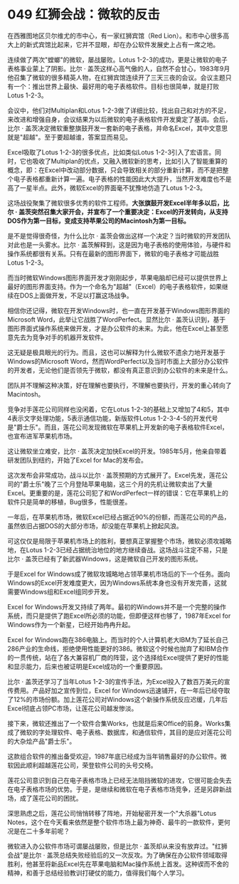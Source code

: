 # 049 红狮会战：微软的反击

在西雅图地区贝尔维尤的市中心，有一家红狮宾馆（Red
Lion）。和市中心很多高大上的新式宾馆比起来，它并不显眼，却在办公软件发展史上占有一席之地。

连续做了两次"螳螂"的微软，屡战屡败。Lotus
1-2-3的成功，更是让微软的电子表格事业蒙上了阴影。比尔 ·
盖茨这样心高气傲的人，自然不会甘心，1983年9月他召集了微软的很多精英人物，在红狮宾馆连续开了三天三夜的会议。会议主题只有一个：推出世界上最快、最好用的电子表格软件。目标也很简单，就是打败Lotus
1-2-3。

会议中，他们对Multiplan和Lotus
1-2-3做了详细比较，找出自己和对方的不足，来改进和增强自身，会议结果为以后微软的电子表格软件开发奠定了基调。会后，比尔
·
盖茨决定微软重整旗鼓开发一套新的电子表格，并命名Excel，其中文意思就是"超越"。至于要超越谁，答案显而易见。

Excel吸取了Lotus 1-2-3的很多优点，比如类似Lotus
1-2-3引入了宏语言。同时，它也吸收了Multiplan的优点，又融入微软新的思考，比如引入了智能重算的概念，即：在Excel中改动部分数据，只会导致相关的部分重新计算，而不是把整个电子表格都重新计算一遍。电子表格的性能因此大大提升，当然开发难度也不是高了一星半点。此外，微软Excel的界面毫不犹豫地仿造了Lotus
1-2-3。

这场战役聚集了微软很多优秀的软件工程师。**大张旗鼓开发Excel半年多以后，比尔
·
盖茨突然召集大家开会，并宣布了一个重要决定：Excel的开发转向，从支持DOS作为第一目标，变成支持苹果公司的Macintosh为第一目标。**

是不是觉得很奇怪，为什么比尔 ·
盖茨会做出这样一个决定？当时微软的开发团队对此也是一头雾水。比尔 ·
盖茨解释到，这是因为电子表格的使用体验，与硬件和操作系统都很有关系。只有在最新的图形界面下，微软的电子表格才可能战胜Lotus
1-2-3。

而当时微软Windows图形界面开发才刚刚起步，苹果电脑却已经可以提供世界上最好的图形界面支持。作为一个命名为"超越"（Excel）的电子表格软件，如果继续在DOS上面做开发，不足以打赢这场战争。

相信你还记得，微软在开发Windows时，也一直在开发基于Windows图形界面的Microsoft
Word，此举让它战胜了WordPerfect。显然比尔 ·
盖茨认识到，基于图形界面式操作系统来做开发，才是办公软件的未来。为此，他在Excel上甚至愿意先去为竞争对手的机器开发软件。

这无疑是极具眼光的行为。而且，这也可以解释为什么微软不遗余力地开发基于Windows的Microsoft
Word，然而WordPerfect以及当时市面上大部分办公软件的开发者，无论他们是否领先于微软，都没有真正意识到办公软件的未来是什么。

团队并不理解这种决策，好在理解也要执行，不理解也要执行，开发的重心转向了Macintosh。

竞争对手莲花公司同样也没闲着，它在Lotus
1-2-3的基础上又增加了4和5，其中4表示文字处理功能，5表示通信功能，新版软件Lotus
1-2-3-4-5的开发代号是"爵士乐"。而且，莲花公司发现微软在苹果机上开发新的电子表格软件Excel，也宣布进军苹果机市场。

这让微软坐立难安，比尔 ·
盖茨决定加快Excel的开发。1985年5月，他亲自带着研发团队到纽约，开始了Excel
for Mac的发布会。

这次发布会非常成功，战斗以比尔 ·
盖茨预期的方式展开了。Excel先发，莲花公司的"爵士乐"晚了三个月登陆苹果电脑，这三个月的先机让微软卖出了大量Excel。更重要的是，莲花公司犯了和WordPerfect一样的错误：它在苹果机上的软件只是简单的移植，Bug很多，性能很差。

一年后，在苹果机市场，微软Excel已经占据近90%的份额，而莲花公司的产品，虽然依旧占据DOS的大部分市场，却没能在苹果机上掀起风浪。

可这仅仅是局限于苹果机市场上的胜利，要想真正掌握整个市场，微软必须攻城略地，在Lotus
1-2-3已经占据统治地位的地方继续奋战。这场战斗注定不易，只是比尔 ·
盖茨已经有了新武器Windows，这是微软自己开发的图形系统。

于是Excel for
Windows成了微软攻城略地占领苹果机市场后的下一个任务。面向Windows的Excel开发难度更大，因为Windows系统本身也没有开发完善，这就需要Windows组和Excel组同步开发。

Excel for
Windows开发又持续了两年。最初的Windows并不是一个完整的操作系统，而只是提供了跑Excel所必须的功能，但即便这样也够了，1987年Excel
for Windows作为一个新星，已经开始冉冉升起。

Excel for
Windows跑在386电脑上。而当时的个人计算机老大IBM为了延长自己286产业的生命线，拒绝使用性能更好的386。微软这个时候也抛弃了和IBM合作的一贯传统，站在了各大兼容机厂商的阵营，这个选择给Excel提供了更好的性能和显示能力，后来也被证明是Excel成功的一个重要原因。

比尔 · 盖茨还学习了当年Lotus
1-2-3的宣传手法，为Excel投入了数百万美元的宣传费用。产品好加之宣传到位，Excel
for
Windows迅速铺开，在一年后已经夺取了12%的市场份额。加上莲花公司对Windows这个新操作系统反应迟缓，几年后Excel彻底占领PC市场，让莲花公司越发惨淡。

接下来，微软还推出了一个软件合集Works，也就是后来Office的前身。Works集成了微软的字处理软件、电子表格、数据库，和通信软件，其目的是应对莲花公司的大杂烩产品"爵士乐"。

这款组合软件的推出备受欢迎，1987年底已经成为当年销售最好的办公软件。微软因此顺利超越莲花公司，荣登软件公司的头号交椅。

莲花公司意识到自己在电子表格市场上已经无法阻挡微软的进攻，它很可能会失去在电子表格市场的优势。于是，是继续和微软在电子表格市场竞争，还是另辟新战场，成了莲花公司的困扰。

深思熟虑之后，莲花公司悄悄转移了阵地，开始秘密开发一个"大杀器"Lotus
Notes，这个在今天看来依然是整个软件市场上最为神奇、最牛的一款软件，更何况是在二十多年前呢？

微软进入办公软件市场可谓屡战屡败，但是比尔 ·
盖茨却从来没有放弃过。"红狮会战"是比尔 ·
盖茨总结失败经验后的又一次反攻。为了确保在办公软件领域取得胜利，他甚至将新品Excel先在苹果电脑和Mac操作系统上首发。这种锲而不舍的精神，和善于总结经验教训打硬仗的能力，值得我们每个人学习。

